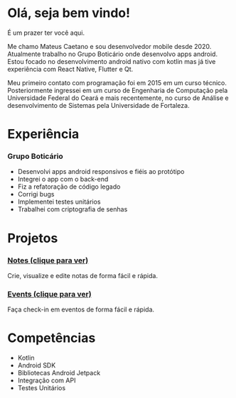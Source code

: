 # Olá, seja bem vindo!

É um prazer ter você aqui.

Me chamo Mateus Caetano e sou desenvolvedor mobile desde 2020.
Atualmente trabalho no Grupo Boticário onde desenvolvo apps android.
Estou focado no desenvolvimento android nativo com kotlin mas já tive experiência com React Native, Flutter e Qt.

Meu primeiro contato com programação foi em 2015 em um curso técnico. Posteriormente ingressei em um curso de Engenharia de Computação pela Universidade Federal do Ceará e mais recentemente, no curso de Análise e desenvolvimento de Sistemas pela Universidade de Fortaleza.

# Experiência

### Grupo Boticário

- Desenvolvi apps android responsivos e fiéis ao protótipo
- Integrei o app com o back-end
- Fiz a refatoração de código legado
- Corrigi bugs
- Implementei testes unitários
- Trabalhei com criptografia de senhas

# Projetos

### [Notes (clique para ver)](https://github.com/mateus-l-caetano/notes)

Crie, visualize e edite notas de forma fácil e rápida.

### [Events (clique para ver)](https://github.com/mateus-l-caetano/Events)

Faça check-in em eventos de forma fácil e rápida.

# Competências
- Kotlin
- Android SDK
- Bibliotecas Android Jetpack
- Integração com API
- Testes Unitários
